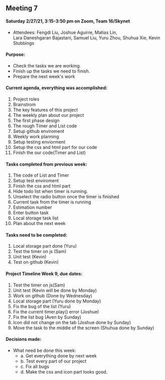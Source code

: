 ## Meeting 7

#### Saturday 2/27/21, 3:15-3:50 pm on Zoom, Team 16/Skynet     
  - Attendees: Fengdi Liu, Joshue Aguirre, Matias Lin,    
    Lara Daneshgaran Bajastani, Samuel Liu, Yuru Zhou, Shuhua Xie, Kevin Stubbings
    
#### Purpose: 
  - Check the tasks we are working.
  - Finish up the tasks we need to finish.
  - Prepare the next week's work
  
#### Current agenda, everything was accomplished:     
   1. Project roles
   2. Brainstrom
   3. The key features of this project
   4. The weekly plan about our project
   5. The first phase design
   6. The rough Timer and List code 
   7. Setup github enviroment
   8. Weekly work planning
   9. Setup testing enviorment
   10. Setup the css and html part for our code
   11. Finish the our code(Timer and List)

#### Tasks completed from previous week: 
   1. The code of List and Timer
   2. Setup test enviroment 
   3. Finish the css and html part
   4. Hide todo list when timer is running.
   5. Unselect the radio button once the timer is finished
   6. Current task from the timer is running
   7. Estimation number
   8. Enter button task
   9. Local storage task list
   10. Plan about the next week
 
#### Tasks need to be completed:    
   1. Local storage part done (Yuru)
   2. Test the timer on js (Sam)
   3. Unit test (Kevin)
   4. Test on github (Kevin)

#### Project Timeline Week 9, due dates:    
   1. Test the timer on js(Sam)
   2. Unit test (Kevin will be done by Monday)
   3. Work on github (Done by Wednesday)
   4. Local storage part (Yuru done by Monday)
   5. Fix the bug of the list (Yuru)
   6. Fix the current timer.play() error (Joshue)
   7. Fix the list bug (Aven by Sunday)
   8. Icon did not change on the tab (Joshue done by Sunday)
   9. Move the task to the middle of the screen (Shuhua done by Sunday)
   
#### Decisions made:   
  - What need be done this week:
     * a. Get everything done by next week
     * b. Test every part of our project
     * c. Fix all bugs
     * d. Make the css and icon part looks good.

    
